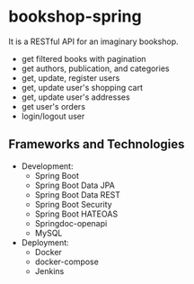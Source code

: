 # bookshop-spring

It is a RESTful API for an imaginary bookshop. 
- get filtered books with pagination 
- get authors, publication, and categories
- get, update, register users
- get, update user's shopping cart
- get, update user's addresses
- get user's orders
- login/logout user

## Frameworks and Technologies

- Development:
  - Spring Boot
  - Spring Boot Data JPA
  - Spring Boot Data REST
  - Spring Boot Security
  - Spring Boot HATEOAS
  - Springdoc-openapi
  - MySQL
- Deployment:
  - Docker
  - docker-compose
  - Jenkins
